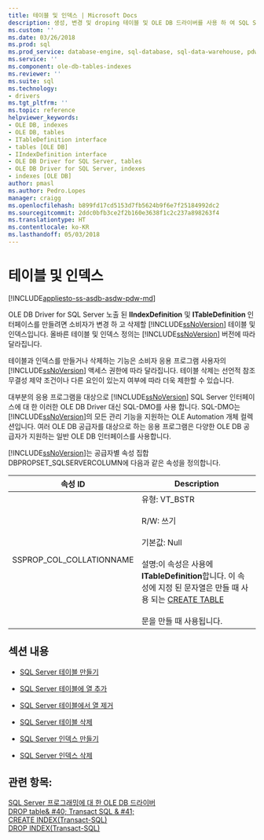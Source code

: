 ```yaml
---
title: 테이블 및 인덱스 | Microsoft Docs
description: 생성, 변경 및 droping 테이블 및 OLE DB 드라이버를 사용 하 여 SQL Server에 대 한 인덱스
ms.custom: ''
ms.date: 03/26/2018
ms.prod: sql
ms.prod_service: database-engine, sql-database, sql-data-warehouse, pdw
ms.service: ''
ms.component: ole-db-tables-indexes
ms.reviewer: ''
ms.suite: sql
ms.technology:
- drivers
ms.tgt_pltfrm: ''
ms.topic: reference
helpviewer_keywords:
- OLE DB, indexes
- OLE DB, tables
- ITableDefinition interface
- tables [OLE DB]
- IIndexDefinition interface
- OLE DB Driver for SQL Server, tables
- OLE DB Driver for SQL Server, indexes
- indexes [OLE DB]
author: pmasl
ms.author: Pedro.Lopes
manager: craigg
ms.openlocfilehash: b899fd17cd5153d7fb5624b9f6e7f25184992dc2
ms.sourcegitcommit: 2ddc0bfb3ce2f2b160e3638f1c2c237a898263f4
ms.translationtype: HT
ms.contentlocale: ko-KR
ms.lasthandoff: 05/03/2018
---
```

# <a name="tables-and-indexes"></a>테이블 및 인덱스
[!INCLUDE[appliesto-ss-asdb-asdw-pdw-md](../../../includes/appliesto-ss-asdb-asdw-pdw-md.md)]

  OLE DB Driver for SQL Server 노출 된 **IIndexDefinition** 및 **ITableDefinition** 인터페이스를 만들려면 소비자가 변경 하 고 삭제할 [!INCLUDE[ssNoVersion](../../../includes/ssnoversion-md.md)] 테이블 및 인덱스입니다. 올바른 테이블 및 인덱스 정의는 [!INCLUDE[ssNoVersion](../../../includes/ssnoversion-md.md)] 버전에 따라 달라집니다.  
  
 테이블과 인덱스를 만들거나 삭제하는 기능은 소비자 응용 프로그램 사용자의 [!INCLUDE[ssNoVersion](../../../includes/ssnoversion-md.md)] 액세스 권한에 따라 달라집니다. 테이블 삭제는 선언적 참조 무결성 제약 조건이나 다른 요인이 있는지 여부에 따라 더욱 제한할 수 있습니다.  
  
 대부분의 응용 프로그램을 대상으로 [!INCLUDE[ssNoVersion](../../../includes/ssnoversion-md.md)] SQL Server 인터페이스에 대 한 이러한 OLE DB Driver 대신 SQL-DMO를 사용 합니다. SQL-DMO는 [!INCLUDE[ssNoVersion](../../../includes/ssnoversion-md.md)]의 모든 관리 기능을 지원하는 OLE Automation 개체 컬렉션입니다. 여러 OLE DB 공급자를 대상으로 하는 응용 프로그램은 다양한 OLE DB 공급자가 지원하는 일반 OLE DB 인터페이스를 사용합니다.  
  
 [!INCLUDE[ssNoVersion](../../../includes/ssnoversion-md.md)]는 공급자별 속성 집합 DBPROPSET_SQLSERVERCOLUMN에 다음과 같은 속성을 정의합니다.  
  
|속성 ID|Description|  
|-----------------|-----------------|  
|SSPROP_COL_COLLATIONNAME|유형: VT_BSTR<br /><br /> R/W: 쓰기<br /><br /> 기본값: Null<br /><br /> 설명:이 속성은 사용에 **ITableDefinition**합니다. 이 속성에 지정 된 문자열은 만들 때 사용 되는 [CREATE TABLE](../../../t-sql/statements/create-table-transact-sql.md)<br /><br /> 문을 만들 때 사용됩니다.|  
  
## <a name="in-this-section"></a>섹션 내용  
  
-   [SQL Server 테이블 만들기](../../oledb/ole-db-tables-indexes/creating-sql-server-tables.md)  
  
-   [SQL Server 테이블에 열 추가](../../oledb/ole-db-tables-indexes/adding-a-column-to-a-sql-server-table.md)  
  
-   [SQL Server 테이블에서 열 제거](../../oledb/ole-db-tables-indexes/removing-a-column-from-a-sql-server-table.md)  
  
-   [SQL Server 테이블 삭제](../../oledb/ole-db-tables-indexes/dropping-a-sql-server-table.md)  
  
-   [SQL Server 인덱스 만들기](../../oledb/ole-db-tables-indexes/creating-sql-server-indexes.md)  
  
-   [SQL Server 인덱스 삭제](../../oledb/ole-db-tables-indexes/dropping-a-sql-server-index.md)  
  
## <a name="see-also"></a>관련 항목:  
 [SQL Server 프로그래밍에 대 한 OLE DB 드라이버](../../oledb/ole-db/oledb-driver-for-sql-server-programming.md)   
 [DROP table& #40; Transact SQL & #41;](../../../t-sql/statements/drop-table-transact-sql.md)   
 [CREATE INDEX&#40;Transact-SQL&#41;](../../../t-sql/statements/create-index-transact-sql.md)   
 [DROP INDEX&#40;Transact-SQL&#41;](../../../t-sql/statements/drop-index-transact-sql.md)  
  
  
